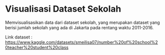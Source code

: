 # Visualisasi Dataset Sekolah
Memvisualisasikan data dari dataset sekolah, yang merupakan dataset yang berisi jumlah sekolah yang ada di Jakarta pada rentang waktu 2011-2016.

Link dataset : https://www.kaggle.com/datasets/smeilisa07/number%20of%20school%20teacher%20student%20class
